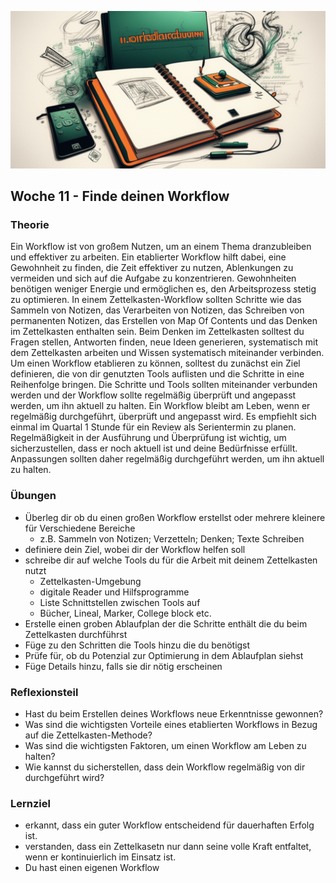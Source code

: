 ![Workflow](images/woche11.png)

## Woche 11 - Finde deinen Workflow

### Theorie
Ein Workflow ist von großem Nutzen, um an einem Thema dranzubleiben und effektiver zu arbeiten. Ein etablierter Workflow hilft dabei, eine Gewohnheit zu finden, die Zeit effektiver zu nutzen, Ablenkungen zu vermeiden und sich auf die Aufgabe zu konzentrieren. Gewohnheiten benötigen weniger Energie und ermöglichen es, den Arbeitsprozess stetig zu optimieren. In einem Zettelkasten-Workflow sollten Schritte wie das Sammeln von Notizen, das Verarbeiten von Notizen, das Schreiben von permanenten Notizen, das Erstellen von Map Of Contents und das Denken im Zettelkasten enthalten sein. Beim Denken im Zettelkasten solltest du Fragen stellen, Antworten finden, neue Ideen generieren, systematisch mit dem Zettelkasten arbeiten und Wissen systematisch miteinander verbinden. Um einen Workflow etablieren zu können, solltest du zunächst ein Ziel definieren, die von dir genutzten Tools auflisten und die Schritte in eine Reihenfolge bringen. Die Schritte und Tools sollten miteinander verbunden werden und der Workflow sollte regelmäßig überprüft und angepasst werden, um ihn aktuell zu halten. Ein Workflow bleibt am Leben, wenn er regelmäßig durchgeführt, überprüft und angepasst wird. Es empfiehlt sich einmal im Quartal 1 Stunde für ein Review als Serientermin zu planen. Regelmäßigkeit in der Ausführung und Überprüfung ist wichtig, um sicherzustellen, dass er noch aktuell ist und deine Bedürfnisse erfüllt. Anpassungen sollten daher regelmäßig durchgeführt werden, um ihn aktuell zu halten.


### Übungen
- Überleg dir ob du einen großen Workflow erstellst oder mehrere kleinere für Verschiedene Bereiche
	- z.B. Sammeln von Notizen; Verzetteln; Denken; Texte Schreiben
- definiere dein Ziel, wobei dir der Workflow helfen soll
- schreibe dir auf welche Tools du für die Arbeit mit deinem Zettelkasten nutzt
	- Zettelkasten-Umgebung
	- digitale Reader und Hilfsprogramme
	- Liste Schnittstellen zwischen Tools auf
	- Bücher, Lineal, Marker, College block etc.
- Erstelle einen groben Ablaufplan der die Schritte enthält die du beim Zettelkasten durchführst
- Füge zu den Schritten die Tools hinzu die du benötigst
- Prüfe für, ob du Potenzial zur Optimierung in dem Ablaufplan siehst
- Füge Details hinzu, falls sie dir nötig erscheinen

### Reflexionsteil
- Hast du beim Erstellen deines Workflows neue Erkenntnisse gewonnen?
- Was sind die wichtigsten Vorteile eines etablierten Workflows in Bezug auf die Zettelkasten-Methode?
- Was sind die wichtigsten Faktoren, um einen Workflow am Leben zu halten?
- Wie kannst du sicherstellen, dass dein Workflow regelmäßig von dir durchgeführt wird?

### Lernziel
- erkannt, dass ein guter Workflow entscheidend für dauerhaften Erfolg ist.
- verstanden, dass ein Zettelkasetn nur dann seine volle Kraft entfaltet, wenn er kontinuierlich im Einsatz ist.
- Du hast einen eigenen Workflow
